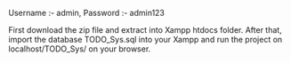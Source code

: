 Username :- admin, Password :- admin123

First download the zip file and extract into Xampp htdocs folder.
After that, import the database TODO_Sys.sql into your Xampp and run the project on localhost/TODO_Sys/ on your browser.
